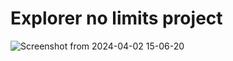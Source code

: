 # Explorer no limits project

![Screenshot from 2024-04-02 15-06-20](https://github.com/APireda/Explorer-no-limits/assets/142326410/1e95ec9c-2b37-4e8a-9705-8435e29d3d4e)
